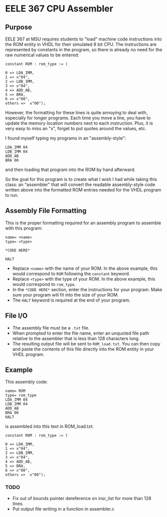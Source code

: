 # EELE 367 CPU Assembler

## Purpose
EELE 367 at MSU requires students to "load" machine code instructions into the ROM entity in VHDL for their simulated 8 bit CPU. The instructions are represented by constants in the program, so there is already no need for the raw numerical values to be entered:

```
constant ROM : rom_type := (

0 => LDA_IMM,
1 => x"04",
2 => LDB_IMM,
3 => x"04",
4 => ADD_AB,
5 => BRA,
6 => x"00",	
others =>  x"00");
```

However, the formatting for these lines is quite annoying to deal with, especially for longer programs. Each time you move a line, you have to update the memory location numbers next to each instruction. Plus, it is very easy to miss an "x", forget to put quotes around the values, etc.

I found myself typing my programs in an "assembly-style":

```
LDA_IMM 04
LDB_IMM 04
ADD_AB
BRA 00
```
and then loading that program into the ROM by hand afterward. 

So the goal for this program is to create what I wish I had while taking this class: an "assembler" that will convert the readable assembly-style code written above into the formatted ROM entries needed for the VHDL program to run.

## Assembly File Formatting
This is the proper formatting required for an assembly program to assemble with this program:

```
name= <name>
type= <type>

*CODE HERE*

HALT
```

* Replace `<name>` with the name of your ROM. In the above example, this would correspond to `ROM` following the `constant` keyword. 
* Replace `<type>` with the type of your ROM. In the above example, this would correspond to `rom_type`.
* In the `*CODE HERE*` section, enter the instructions for your program. Make sure your program will fit into the size of your ROM. 
* The `HALT` keyword is required at the end of your program.

## File I/O
* The assembly file must be a `.txt` file.
* When prompted to enter the file name, enter an unquoted file path relative to the assembler that is less than 128 characters long.
* The resulting output file will be sent to `ROM_load.txt`. You can then copy and paste the contents of this file directly into the ROM entity in your VHDL program.

## Example
This assembly code:
```
name= ROM
type= rom_type
LDA_IMM 04
LDB_IMM 04
ADD_AB
BRA 00
HALT
```
is assembled into this text in ROM_load.txt:
```
constant ROM : rom_type := (

0 => LDA_IMM,
1 => x"04",
2 => LDB_IMM,
3 => x"04",
4 => ADD_AB,
5 => BRA,
6 => x"00",	
others =>  x"00");
```

### TODO
* Fix out of bounds pointer dereference on insr_list for more than 128 lines.
* Put output file writing in a function in assembler.c


